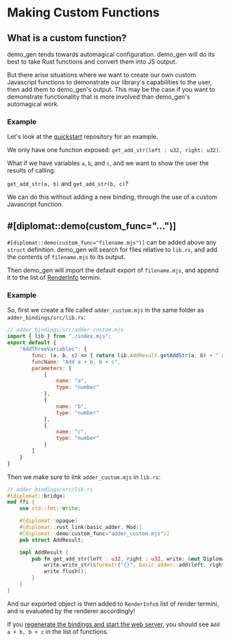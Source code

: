 # Making Custom Functions

## What is a custom function?

demo_gen tends towards automagical configuration. demo_gen will do its best to take Rust functions and convert them into JS output.

But there arise situations where we want to create our own custom Javascript functions to demonstrate our library's capabilities to the user, then add them to demo_gen's output. This may be the case if you want to demonstrate functionality that is more involved than demo_gen's automagical work.

### Example
Let's look at the [quickstart](quickstart.md) repository for an example.

We only have one function exposed: `get_add_str(left : u32, right: u32)`.

What if we have variables `a`, `b`, and `c`, and we want to show the user the results of calling:

`get_add_str(a, b)` and `get_add_str(b, c)`?

We can do this without adding a new binding, through the use of a custom Javascript function.

## \#\[diplomat::demo(custom_func="...")\]

`#[diplomat::demo(custom_func="filename.mjs")]` can be added above any `struct` definition. demo_gen will search for files relative to `lib.rs`, and add the contents of `filename.mjs` to its output.

Then demo_gen will import the default export of `filename.mjs`, and append it to the list of [RenderInfo](https://github.com/rust-diplomat/diplomat/blob/main/docs/demo_gen.md#step-two-constructing-renderinfo) termini.

### Example
So, first we create a file called `adder_custom.mjs` in the same folder as `adder_bindings/src/lib.rs`:

```js
// adder_bindings/src/adder_custom.mjs
import { lib } from "./index.mjs";
export default {
    "AddThreeVariables": {
        func: (a, b, c) => { return lib.AddResult.getAddStr(a, b) + " and " + lib.AddResult.getAddStr(b, c); },
        funcName: "Add a + b, b + c",
        parameters: [
            {
                name: "a",
                type: "number"
            },
            {
                name: "b",
                type: "number"
            },
            {
                name: "c",
                type: "number"
            }
        ]
    }
}
```

Then we make sure to link `adder_custom.mjs` in `lib.rs`:

```rs
// adder_bindings/src/lib.rs
#[diplomat::bridge]
mod ffi {
    use std::fmt::Write;

	#[diplomat::opaque]
	#[diplomat::rust_link(basic_adder, Mod)]
    #[diplomat::demo(custom_func="adder_custom.mjs")]
	pub struct AddResult;

	impl AddResult {
		pub fn get_add_str(left : u32, right : u32, write: &mut DiplomatWrite) {
			write.write_str(&format!("{}", basic_adder::add(left, right))).unwrap();
			write.flush();
		}
	}
}
```

And our exported object is then added to `RenderInfo`s list of render termini, and is evaluated by the renderer accordingly!

If you [regenerate the bindings and start the web server](https://rust-diplomat.github.io/book/demo_gen/quickstart.html#getting-started), you should see `Add a + b, b + c` in the list of functions.